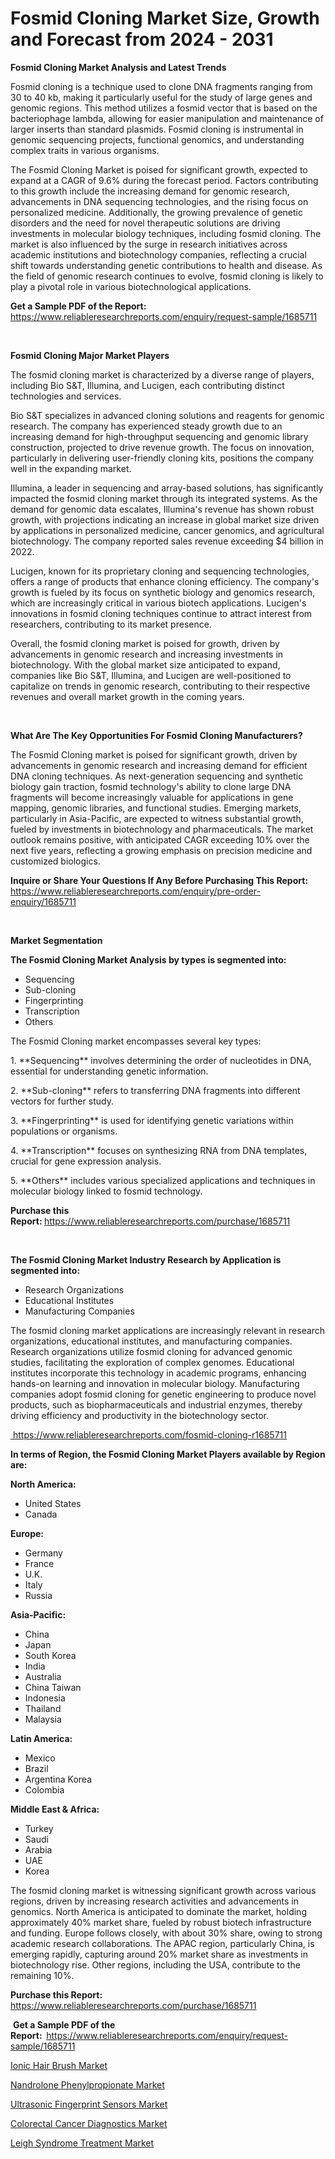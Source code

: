 <p><h1>Fosmid Cloning Market Size, Growth and Forecast from 2024 - 2031</h1></p><p><strong>Fosmid Cloning Market Analysis and Latest Trends</strong></p>
<p><p>Fosmid cloning is a technique used to clone DNA fragments ranging from 30 to 40 kb, making it particularly useful for the study of large genes and genomic regions. This method utilizes a fosmid vector that is based on the bacteriophage lambda, allowing for easier manipulation and maintenance of larger inserts than standard plasmids. Fosmid cloning is instrumental in genomic sequencing projects, functional genomics, and understanding complex traits in various organisms.</p><p>The Fosmid Cloning Market is poised for significant growth, expected to expand at a CAGR of 9.6% during the forecast period. Factors contributing to this growth include the increasing demand for genomic research, advancements in DNA sequencing technologies, and the rising focus on personalized medicine. Additionally, the growing prevalence of genetic disorders and the need for novel therapeutic solutions are driving investments in molecular biology techniques, including fosmid cloning. The market is also influenced by the surge in research initiatives across academic institutions and biotechnology companies, reflecting a crucial shift towards understanding genetic contributions to health and disease. As the field of genomic research continues to evolve, fosmid cloning is likely to play a pivotal role in various biotechnological applications.</p></p>
<p><strong>Get a Sample PDF of the Report:&nbsp;</strong> <a href="https://www.reliableresearchreports.com/enquiry/request-sample/1685711?utm_campaign=13&utm_medium=2&utm_source=Github&utm_content=ia&utm_term=06102024&utm_id=fosmid-cloning">https://www.reliableresearchreports.com/enquiry/request-sample/1685711</a></p>
<p>&nbsp;</p>
<p><strong>Fosmid Cloning Major Market Players</strong></p>
<p><p>The fosmid cloning market is characterized by a diverse range of players, including Bio S&T, Illumina, and Lucigen, each contributing distinct technologies and services.</p><p>Bio S&T specializes in advanced cloning solutions and reagents for genomic research. The company has experienced steady growth due to an increasing demand for high-throughput sequencing and genomic library construction, projected to drive revenue growth. The focus on innovation, particularly in delivering user-friendly cloning kits, positions the company well in the expanding market.</p><p>Illumina, a leader in sequencing and array-based solutions, has significantly impacted the fosmid cloning market through its integrated systems. As the demand for genomic data escalates, Illumina's revenue has shown robust growth, with projections indicating an increase in global market size driven by applications in personalized medicine, cancer genomics, and agricultural biotechnology. The company reported sales revenue exceeding $4 billion in 2022.</p><p>Lucigen, known for its proprietary cloning and sequencing technologies, offers a range of products that enhance cloning efficiency. The company's growth is fueled by its focus on synthetic biology and genomics research, which are increasingly critical in various biotech applications. Lucigen's innovations in fosmid cloning techniques continue to attract interest from researchers, contributing to its market presence.</p><p>Overall, the fosmid cloning market is poised for growth, driven by advancements in genomic research and increasing investments in biotechnology. With the global market size anticipated to expand, companies like Bio S&T, Illumina, and Lucigen are well-positioned to capitalize on trends in genomic research, contributing to their respective revenues and overall market growth in the coming years.</p></p>
<p>&nbsp;</p>
<p><strong>What Are The Key Opportunities For Fosmid Cloning Manufacturers?</strong></p>
<p><p>The Fosmid Cloning market is poised for significant growth, driven by advancements in genomic research and increasing demand for efficient DNA cloning techniques. As next-generation sequencing and synthetic biology gain traction, fosmid technology's ability to clone large DNA fragments will become increasingly valuable for applications in gene mapping, genomic libraries, and functional studies. Emerging markets, particularly in Asia-Pacific, are expected to witness substantial growth, fueled by investments in biotechnology and pharmaceuticals. The market outlook remains positive, with anticipated CAGR exceeding 10% over the next five years, reflecting a growing emphasis on precision medicine and customized biologics.</p></p>
<p><strong>Inquire or Share Your Questions If Any Before Purchasing This Report:</strong> <a href="https://www.reliableresearchreports.com/enquiry/pre-order-enquiry/1685711?utm_campaign=13&utm_medium=2&utm_source=Github&utm_content=ia&utm_term=06102024&utm_id=fosmid-cloning">https://www.reliableresearchreports.com/enquiry/pre-order-enquiry/1685711</a></p>
<p>&nbsp;</p>
<p><strong>Market Segmentation</strong></p>
<p><strong>The Fosmid Cloning Market Analysis by types is segmented into:</strong></p>
<p><ul><li>Sequencing</li><li>Sub-cloning</li><li>Fingerprinting</li><li>Transcription</li><li>Others</li></ul></p>
<p><p>The Fosmid Cloning market encompasses several key types: </p><p>1. **Sequencing** involves determining the order of nucleotides in DNA, essential for understanding genetic information. </p><p>2. **Sub-cloning** refers to transferring DNA fragments into different vectors for further study.</p><p>3. **Fingerprinting** is used for identifying genetic variations within populations or organisms.</p><p>4. **Transcription** focuses on synthesizing RNA from DNA templates, crucial for gene expression analysis.</p><p>5. **Others** includes various specialized applications and techniques in molecular biology linked to fosmid technology.</p></p>
<p><strong>Purchase this Report:&nbsp;</strong><a href="https://www.reliableresearchreports.com/purchase/1685711?utm_campaign=13&utm_medium=2&utm_source=Github&utm_content=ia&utm_term=06102024&utm_id=fosmid-cloning">https://www.reliableresearchreports.com/purchase/1685711</a></p>
<p>&nbsp;</p>
<p><strong>The Fosmid Cloning Market Industry Research by Application is segmented into:</strong></p>
<p><ul><li>Research Organizations</li><li>Educational Institutes</li><li>Manufacturing Companies</li></ul></p>
<p><p>The fosmid cloning market applications are increasingly relevant in research organizations, educational institutes, and manufacturing companies. Research organizations utilize fosmid cloning for advanced genomic studies, facilitating the exploration of complex genomes. Educational institutes incorporate this technology in academic programs, enhancing hands-on learning and innovation in molecular biology. Manufacturing companies adopt fosmid cloning for genetic engineering to produce novel products, such as biopharmaceuticals and industrial enzymes, thereby driving efficiency and productivity in the biotechnology sector.</p></p>
<p><a href="https://www.reliableresearchreports.com/fosmid-cloning-r1685711?utm_campaign=13&utm_medium=2&utm_source=Github&utm_content=ia&utm_term=06102024&utm_id=fosmid-cloning">&nbsp;https://www.reliableresearchreports.com/fosmid-cloning-r1685711</a></p>
<p><strong>In terms of Region, the Fosmid Cloning Market Players available by Region are:</strong></p>
<p>
    <p> <strong> North America: </strong>
        <ul>
            <li>United States</li>
            <li>Canada</li>
        </ul>
        </p> 
    <p> <strong> Europe: </strong>
        <ul>
            <li>Germany</li>
            <li>France</li>
            <li>U.K.</li>
            <li>Italy</li>
            <li>Russia</li>
        </ul>
        </p> 
    <p> <strong> Asia-Pacific: </strong>
        <ul>
            <li>China</li>
            <li>Japan</li>
            <li>South Korea</li>
            <li>India</li>
            <li>Australia</li>
            <li>China Taiwan</li>
            <li>Indonesia</li>
            <li>Thailand</li>
            <li>Malaysia</li>
        </ul>
        </p> 
    <p> <strong> Latin America: </strong>
        <ul>
            <li>Mexico</li>
            <li>Brazil</li>
            <li>Argentina Korea</li>
            <li>Colombia</li>
        </ul>
        </p> 
    <p> <strong> Middle East & Africa: </strong>
        <ul>
            <li>Turkey</li>
            <li>Saudi</li>
            <li>Arabia</li>
            <li>UAE</li>
            <li>Korea</li>
        </ul>
    </p>
    </p>
<p><p>The fosmid cloning market is witnessing significant growth across various regions, driven by increasing research activities and advancements in genomics. North America is anticipated to dominate the market, holding approximately 40% market share, fueled by robust biotech infrastructure and funding. Europe follows closely, with about 30% share, owing to strong academic research collaborations. The APAC region, particularly China, is emerging rapidly, capturing around 20% market share as investments in biotechnology rise. Other regions, including the USA, contribute to the remaining 10%.</p></p>
<p><strong>Purchase this Report: </strong><a href="https://www.reliableresearchreports.com/purchase/1685711?utm_campaign=13&utm_medium=2&utm_source=Github&utm_content=ia&utm_term=06102024&utm_id=fosmid-cloning">https://www.reliableresearchreports.com/purchase/1685711</a></p>
<p>&nbsp;<strong>Get a Sample PDF of the Report:&nbsp;&nbsp;</strong><a href="https://www.reliableresearchreports.com/enquiry/request-sample/1685711?utm_campaign=13&utm_medium=2&utm_source=Github&utm_content=ia&utm_term=06102024&utm_id=fosmid-cloning">https://www.reliableresearchreports.com/enquiry/request-sample/1685711</a></p>
<p><strong></strong></p>
<p><p><a href="https://github.com/MariaWashington76/Market-Research-Report-List-1/blob/main/ionic-hair-brush-market.md?utm_campaign=13&utm_medium=2&utm_source=Github&utm_content=ia&utm_term=06102024&utm_id=fosmid-cloning">Ionic Hair Brush Market</a></p><p><a href="https://github.com/MarciaRunte/Market-Research-Report-List-1/blob/main/nandrolone-phenylpropionate-market.md?utm_campaign=13&utm_medium=2&utm_source=Github&utm_content=ia&utm_term=06102024&utm_id=fosmid-cloning">Nandrolone Phenylpropionate Market</a></p><p><a href="https://issuu.com/reportprime-2/docs/ultrasonic-fingerprint-sensors-mark_6b50d8ac9d5008?utm_campaign=13&utm_medium=2&utm_source=Github&utm_content=ia&utm_term=06102024&utm_id=fosmid-cloning">Ultrasonic Fingerprint Sensors Market</a></p><p><a href="https://www.linkedin.com/pulse/global-colorectal-cancer-diagnostics-market-projected-grow-cagr-4gnye?utm_campaign=13&utm_medium=2&utm_source=Github&utm_content=ia&utm_term=06102024&utm_id=fosmid-cloning">Colorectal Cancer Diagnostics Market</a></p><p><a href="https://www.linkedin.com/pulse/leigh-syndrome-treatment-market-pulse-102-expansion-blueprint-h0q7e?utm_campaign=13&utm_medium=2&utm_source=Github&utm_content=ia&utm_term=06102024&utm_id=fosmid-cloning">Leigh Syndrome Treatment Market</a></p></p>